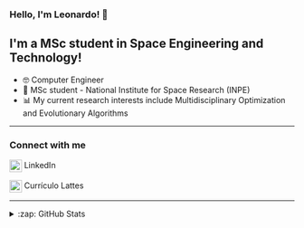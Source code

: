 ### Hello, I'm Leonardo! 👋

## I'm a MSc student in Space Engineering and Technology!
- 🤓 Computer Engineer
- 🚀 MSc student - National Institute for Space Research (INPE)
- 📊 My current research interests include Multidisciplinary Optimization and Evolutionary Algorithms

---

### Connect with me

[<img align="center" alt="leobeckerdaluz | LinkedIn" width="22px" src="https://cdn.jsdelivr.net/npm/simple-icons@v3/icons/linkedin.svg" />](https://www.linkedin.com/in/leonardo-becker-da-luz-460872164/) LinkedIn

[<img align="center" alt="leobeckerdaluz | Lattes" width="22px" src="https://ufmg.br/thumbor/jKht0gK_EKiWGANsvxCB7ORa9_4=/27x0:396x247/712x474/https://ufmg.br/storage/d/4/9/9/d499bf9074133db295373575066f97e4_15622676670826_972558144.png" />](http://lattes.cnpq.br/8811631270161746) Currículo Lattes

---

<details>
  <summary>:zap: GitHub Stats</summary>
  
  [![Leonardo's github stats](https://github-readme-stats.vercel.app/api?username=leobeckerdaluz)](https://github-readme-stats.vercel.app/api?username=leobeckerdaluz)
  
</details>